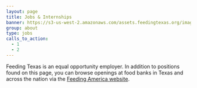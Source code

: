 ```yaml
---
layout: page
title: Jobs & Internships
banner: https://s3-us-west-2.amazonaws.com/assets.feedingtexas.org/images/banners/banner-02.jpg
group: about
type: jobs
calls_to_action:
  - 1
  - 2
---
```

Feeding Texas is an equal opportunity employer. In addition to positions found on this page, you can browse openings at food banks in Texas and across the nation via the [Feeding America website](http://feedingamerica.org/get-involved/careers/current-openings.aspx#1).
